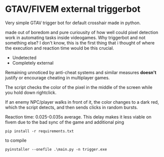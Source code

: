 # GTAV/FIVEM external triggerbot

Very simple GTAV trigger bot for default crosshair made in python.

made out of boredom and pure curiousity of how well could pixel detection work in automating tasks inside videogames.
Why triggerbot and not something else? I don't know, this is the first thing that i thought of where the execution and reaction time would be this crucial.


- Undetected
- Completely external

  
Remaining unnoticed by anti-cheat systems and similar measures **doesn't** justify or encourage cheating in multiplayer games.

  The script checks the color of the pixel in the middle of the screen while you hold down rightclick.

  If an enemy NPC/player walks in front of it, the color changes to a dark red, which the script detects, and then sends clicks in random bursts.

  Reaction time: 0.025-0.035s average.  This delay makes it less viable on fivem due to the bad sync of the game and additional ping

```
pip install -r requirements.txt
```

to compile
```
pyinstaller --onefile .\main.py -n trigger.exe
```

